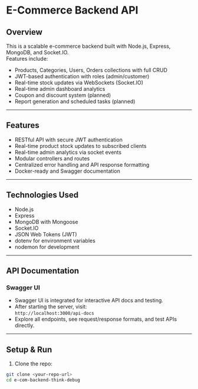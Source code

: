 # E-Commerce Backend API

## Overview

This is a scalable e-commerce backend built with Node.js, Express, MongoDB, and Socket.IO.  
Features include:

- Products, Categories, Users, Orders collections with full CRUD  
- JWT-based authentication with roles (admin/customer)  
- Real-time stock updates via WebSockets (Socket.IO)  
- Real-time admin dashboard analytics  
- Coupon and discount system (planned)  
- Report generation and scheduled tasks (planned)  

---

## Features

- RESTful API with secure JWT authentication  
- Real-time product stock updates to subscribed clients  
- Real-time admin analytics via socket events  
- Modular controllers and routes  
- Centralized error handling and API response formatting  
- Docker-ready and Swagger documentation  

---

## Technologies Used

- Node.js  
- Express  
- MongoDB with Mongoose  
- Socket.IO  
- JSON Web Tokens (JWT)  
- dotenv for environment variables  
- nodemon for development  

---

## API Documentation

### Swagger UI

- Swagger UI is integrated for interactive API docs and testing.  
- After starting the server, visit:  
  `http://localhost:3000/api-docs`  
- Explore all endpoints, see request/response formats, and test APIs directly.

---

## Setup & Run

1. Clone the repo:  
```bash
git clone <your-repo-url>
cd e-com-backend-think-debug
